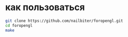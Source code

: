 # как пользоваться

```sh
git clone https://github.com/nailbiter/foropengl.git
cd foropengl
make
```
